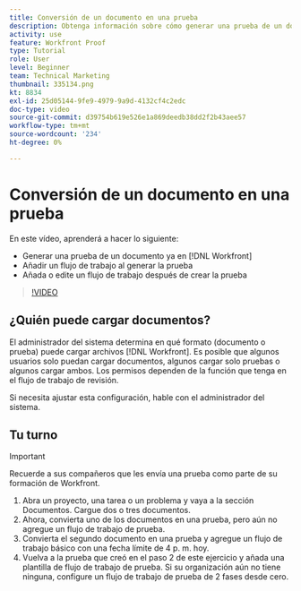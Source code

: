 ```yaml
---
title: Conversión de un documento en una prueba
description: Obtenga información sobre cómo generar una prueba de un documento que ya existe en [!DNL  Workfront], agregue un flujo de trabajo a una prueba y agregue o edite un flujo de trabajo después de la creación de la prueba.
activity: use
feature: Workfront Proof
type: Tutorial
role: User
level: Beginner
team: Technical Marketing
thumbnail: 335134.png
kt: 8834
exl-id: 25d05144-9fe9-4979-9a9d-4132cf4c2edc
doc-type: video
source-git-commit: d39754b619e526e1a869deedb38dd2f2b43aee57
workflow-type: tm+mt
source-wordcount: '234'
ht-degree: 0%

---
```


# Conversión de un documento en una prueba

En este vídeo, aprenderá a hacer lo siguiente:

* Generar una prueba de un documento ya en [!DNL Workfront]
* Añadir un flujo de trabajo al generar la prueba
* Añada o edite un flujo de trabajo después de crear la prueba

>[!VIDEO](https://video.tv.adobe.com/v/335134/?quality=12)


## ¿Quién puede cargar documentos?

El administrador del sistema determina en qué formato (documento o prueba) puede cargar archivos [!DNL Workfront]. Es posible que algunos usuarios solo puedan cargar documentos, algunos cargar solo pruebas o algunos cargar ambos. Los permisos dependen de la función que tenga en el flujo de trabajo de revisión.

Si necesita ajustar esta configuración, hable con el administrador del sistema.

## Tu turno

>[!IMPORTANT]
>
>Recuerde a sus compañeros que les envía una prueba como parte de su formación de Workfront.

1. Abra un proyecto, una tarea o un problema y vaya a la sección Documentos. Cargue dos o tres documentos.
1. Ahora, convierta uno de los documentos en una prueba, pero aún no agregue un flujo de trabajo de prueba.
1. Convierta el segundo documento en una prueba y agregue un flujo de trabajo básico con una fecha límite de 4 p. m. hoy.
1. Vuelva a la prueba que creó en el paso 2 de este ejercicio y añada una plantilla de flujo de trabajo de prueba. Si su organización aún no tiene ninguna, configure un flujo de trabajo de prueba de 2 fases desde cero.


<!--
###Learn more
* Generate a proof for a document
-->

